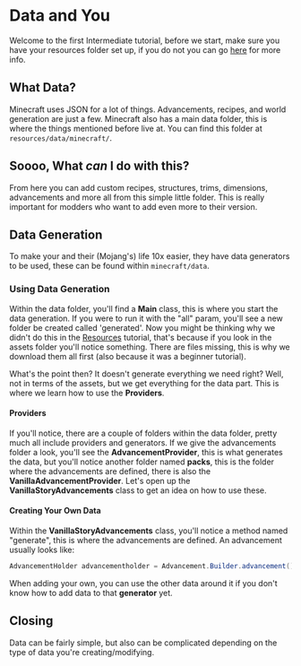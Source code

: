 # Data and You

Welcome to the first Intermediate tutorial, before we start, make sure you have your resources folder set up, if you do not you can go [here](../Beginner/Resources.md) for more info.

## What Data?

Minecraft uses JSON for a lot of things. Advancements, recipes, and world generation are just a few. Minecraft also has a main data folder, this is where the things mentioned before live at. You can find this folder at ``resources/data/minecraft/``.

## Soooo, What *can* I do with this?

From here you can add custom recipes, structures, trims, dimensions, advancements and more all from this simple little folder. This is really important for modders who want to add even more to their version.

## Data Generation

To make your and their (Mojang's) life 10x easier, they have data generators to be used, these can be found within ``minecraft/data``.

### Using Data Generation

Within the data folder, you'll find a **Main** class, this is where you start the data generation. If you were to run it with the "all" param, you'll see a new folder be created called 'generated'. Now you might be thinking why we didn't do this in the [Resources](../Beginner/Resources.md) tutorial, that's because if you look in the assets folder you'll notice something. There are files missing, this is why we download them all first (also because it was a beginner tutorial).

What's the point then? It doesn't generate everything we need right? Well, not in terms of the assets, but we get everything for the data part. This is where we learn how to use the **Providers**.

#### Providers

If you'll notice, there are a couple of folders within the data folder, pretty much all include providers and generators. If we give the advancements folder a look, you'll see the **AdvancementProvider**, this is what generates the data, but you'll notice another folder named **packs**, this is the folder where the advancements are defined, there is also the **VanillaAdvancementProvider**. Let's open up the **VanillaStoryAdvancements** class to get an idea on how to use these.

#### Creating Your Own Data

Within the **VanillaStoryAdvancements** class, you'll notice a method named "generate", this is where the advancements are defined. An advancement usually looks like:

```java
AdvancementHolder advancementholder = Advancement.Builder.advancement().display(Blocks.GRASS_BLOCK, Component.translatable("advancements.story.root.title"), Component.translatable("advancements.story.root.description"), new ResourceLocation("textures/gui/advancements/backgrounds/stone.png"), FrameType.TASK, false, false, false).addCriterion("crafting_table", InventoryChangeTrigger.TriggerInstance.hasItems(Blocks.CRAFTING_TABLE)).save(p_248554_, "story/root");
```
When adding your own, you can use the other data around it if you don't know how to add data to that **generator** yet.

## Closing

Data can be fairly simple, but also can be complicated depending on the type of data you're creating/modifying.